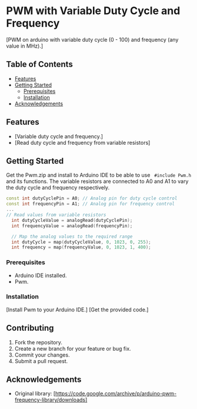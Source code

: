# PWM with Variable Duty Cycle and Frequency

[PWM on arduino with variable duty cycle (0 - 100) and frequency (any value in MHz).]

## Table of Contents
- [Features](#features)
- [Getting Started](#getting-started)
  - [Prerequisites](#prerequisites)
  - [Installation](#installation)
- [Acknowledgements](#acknowledgements)

## Features
- [Variable duty cycle and frequency.]
- [Read duty cycle and frequency from variable resistors]

## Getting Started
Get the Pwm.zip and install to Arduino IDE to be able to use ``` #include Pwm.h``` and its functions.
The variable resistors are connected to A0 and A1 to vary the duty cycle and frequency respectively.

```cpp
const int dutyCyclePin = A0; // Analog pin for duty cycle control
const int frequencyPin = A1; // Analog pin for frequency control
...
// Read values from variable resistors
  int dutyCycleValue = analogRead(dutyCyclePin);
  int frequencyValue = analogRead(frequencyPin);

  // Map the analog values to the required range
  int dutyCycle = map(dutyCycleValue, 0, 1023, 0, 255);
  int frequency = map(frequencyValue, 0, 1023, 1, 400);
```

### Prerequisites
- Arduino IDE installed.
- Pwm.

### Installation
[Install Pwm to your Arduino IDE.]
[Get the provided code.]

## Contributing
1. Fork the repository.
2. Create a new branch for your feature or bug fix.
3. Commit your changes.
4. Submit a pull request.


## Acknowledgements
- Original library: [https://code.google.com/archive/p/arduino-pwm-frequency-library/downloads]
